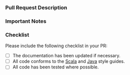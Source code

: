### Pull Request Description
<!--
- Please describe the nature of your PR here, as well as the motivation for it.
- If it fixes an open issue, please mention that issue number here.
-->

### Important Notes
<!--
- Mention important elements of the design.
- Mention any notable changes to APIs.
-->

### Checklist
Please include the following checklist in your PR:

- [ ] The documentation has been updated if necessary.
- [ ] All code conforms to the [Scala](https://github.com/luna/enso/blob/main/docs/style-guide/scala.md) and [Java](https://github.com/luna/enso/blob/main/docs/style-guide/java.md) style guides.
- [ ] All code has been tested where possible.
